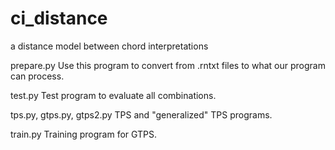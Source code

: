 # ci_distance
a distance model between chord interpretations

prepare.py
	Use this program to convert from .rntxt files to what our program can process.

test.py
	Test program to evaluate all combinations.

tps.py, gtps.py, gtps2.py
	TPS and "generalized" TPS programs.

train.py
	Training program for GTPS.


